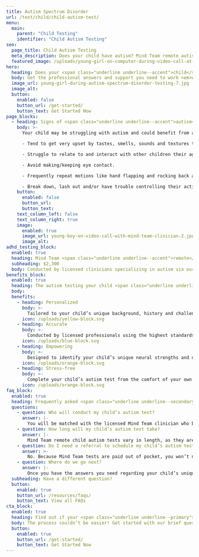 ```yaml
---
title: Autism Spectrum Disorder
url: /test/child/child-autism-test/
menu:
  main:
    parent: "Child Testing"
    identifier: "Child Autism Testing"
seo:
  page_title: Child Autism Testing
  meta_description: Does your child have autism? Mind Team remote autism tests for children are the professional, stress-free way to diagnose (or rule out) autism.
  featured_image: /uploads/young-girl-on-computer-during-video-call-at-desk.jpg
hero:
  heading: Does your <span class="underline underline--accent">child</span> have autism?
  body: Get the professional answers and support you need to work <em>with</em> your child’s mind, all from the comfort of home.
  image_url: young-girl-during-autism-spectrum-disorder-testing-7.jpg
  image_alt:
  button:
    enabled: false
    button_url: /get-started/
    button_text: Get Started Now
page_blocks:
  - heading: Signs of <span class="underline underline--accent">autism</span> in children
    body: >-
      Your child may be struggling with autism and could benefit from a diagnosis if they: 

      - Tend to get very upset by tastes, smells, sounds and textures they don’t like. 

      - Struggle to relate to and interact with other children their age. 

      - Avoid making/keeping eye contact. 

      - Frequently repeat motions like hand flapping and rocking back and forth. 

      - Break down, lash out and/or have trouble controlling their actions when upset.
    button:
      enabled: false
      button_url:
      button_text:
    text_column_left: false
    text_column_right: true
    image:
      enabled: true
      image_url: young-boy-on-video-call-with-mind-team-clinician-2.jpg
      image_alt:
adhd_testing_block:
  enabled: true
  heading: Mind Team <span class="underline underline--accent">remote</span> autism testing for children.
  subheading: $2,300
  body: Conducted by licensed clinicians specializing in autism via our secure, remote platform.
benefits_block:
  enabled: true
  heading: The autism testing your child <span class="underline underline--primary">deserves</span>.
  body:
  benefits:
    - heading: Personalized
      body: >-
        Tailored to your child’s unique background, history and challenges.
      icon: /uploads/yellow-block.svg
    - heading: Accurate
      body: >-
        Conducted by licensed professionals using the highest standards and evidence-based methods.
      icon: /uploads/blue-block.svg
    - heading: Empowering
      body: >-
        Designed to identify your child’s unique neural strengths and differences to guide them on the best path to work <em>with</em> their mind.
      icon: /uploads/orange-block.svg
    - heading: Stress-free
      body: >-
        Complete your child’s autism test from the comfort of your own home, no referral, wait-time or commute necessary.
      icon: /uploads/orange-block.svg
faq_block:
  enabled: true
  heading: Frequently asked <span class="underline underline--secondary">questions</span>
  questions:
    - question: Who will conduct my child’s autism test?
      answer: |-
        You will be matched with the licensed Mind Team clinician who best fits your child’s unique needs, like those on our team specializing in autism.
    - question: How long will my child’s autism test take?
      answer: |-
        Mind Team remote child autism tests vary in length, as they are tailored to your child’s needs, challenges and more. We’ll prepare you beforehand with what you can expect before your child’s test.
    - question: Do I need a referral to schedule my child’s autism test?
      answer: >-
        No. Because Mind Team tests are paid out of pocket, you won’t need to obtain a referral for your child to schedule their autism test with us.
    - question: Where do we go next?
      answer: |-
        Once you have the answers you need regarding your child’s unique mind, Mind Team treatment services are here for your child in school and beyond with the accommodations and support they need, whether they get an official autism diagnosis after testing or not.
  subheading: Have a different question?
  button:
    enabled: true
    button_url: /resources/faqs/
    button_text: View all FAQs
cta_block:
  enabled: true
  heading: Find out if your <span class="underline underline--primary">child</span> has autism.
  body: The process couldn’t be easier! Get started with our brief questionnaire.
  button:
    enabled: true
    button_url: /get-started/
    button_text: Get Started Now
---
```

